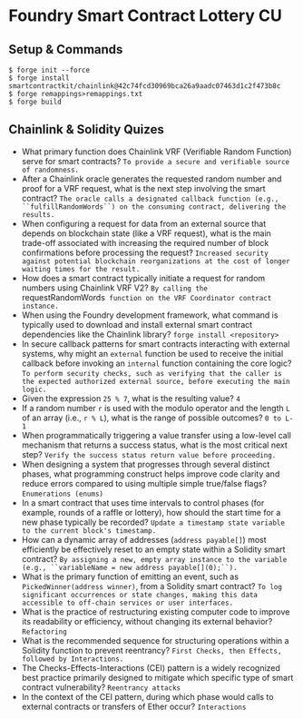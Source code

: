 # Foundry Smart Contract Lottery CU

## Setup & Commands
`````
$ forge init --force
$ forge install smartcontractkit/chainlink@42c74fcd30969bca26a9aadc07463d1c2f473b8c
$ forge remappings>remappings.txt
$ forge build
`````


## Chainlink & Solidity Quizes
- What primary function does Chainlink VRF (Verifiable Random Function) serve for smart contracts? `To provide a secure and verifiable source of randomness.`
- After a Chainlink oracle generates the requested random number and proof for a VRF request, what is the next step involving the smart contract? `The oracle calls a designated callback function (e.g., ``fulfillRandomWords``) on the consuming contract, delivering the results.`
- When configuring a request for data from an external source that depends on blockchain state (like a VRF request), what is the main trade-off associated with increasing the required number of block confirmations before processing the request? `Increased security against potential blockchain reorganizations at the cost of longer waiting times for the result.`
- How does a smart contract typically initiate a request for random numbers using Chainlink VRF V2? `By calling the `requestRandomWords` function on the VRF Coordinator contract instance.`
- When using the Foundry development framework, what command is typically used to download and install external smart contract dependencies like the Chainlink library? `forge install <repository>`
- In secure callback patterns for smart contracts interacting with external systems, why might an `external` function be used to receive the initial callback before invoking an `internal` function containing the core logic? `To perform security checks, such as verifying that the caller is the expected authorized external source, before executing the main logic.`
- Given the expression `25 % 7`, what is the resulting value? `4`
- If a random number `r` is used with the modulo operator and the length `L` of an array (i.e., `r % L`), what is the range of possible outcomes? `0 to L-1`
- When programmatically triggering a value transfer using a low-level call mechanism that returns a success status, what is the most critical next step? `Verify the success status return value before proceeding.`
- When designing a system that progresses through several distinct phases, what programming construct helps improve code clarity and reduce errors compared to using multiple simple true/false flags? `Enumerations (enums)`
- In a smart contract that uses time intervals to control phases (for example, rounds of a raffle or lottery), how should the start time for a new phase typically be recorded? `Update a timestamp state variable to the current block's timestamp.`
- How can a dynamic array of addresses (`address payable[]`) most efficiently be effectively reset to an empty state within a Solidity smart contract? `By assigning a new, empty array instance to the variable (e.g., ``variableName = new address payable[](0);``).`
- What is the primary function of emitting an event, such as `PickedWinner(address winner)`, from a Solidity smart contract? `To log significant occurrences or state changes, making this data accessible to off-chain services or user interfaces.`
- What is the practice of restructuring existing computer code to improve its readability or efficiency, without changing its external behavior? `Refactoring`
- What is the recommended sequence for structuring operations within a Solidity function to prevent reentrancy? `First Checks, then Effects, followed by Interactions.`
- The Checks-Effects-Interactions (CEI) pattern is a widely recognized best practice primarily designed to mitigate which specific type of smart contract vulnerability? `Reentrancy attacks`
- In the context of the CEI pattern, during which phase would calls to external contracts or transfers of Ether occur? `Interactions`